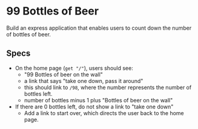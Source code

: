 # 99 Bottles of Beer

Build an express application that enables users to count down the number
of bottles of beer.

## Specs

- On the home page (`get "/"`), users should see:
  - "99 Bottles of beer on the wall"
  - a link that says "take one down, pass it around"
  - this should link to `/98`, where the number represents the number of bottles left.
  - number of bottles minus 1 plus "Bottles of beer on the wall"
- If there are 0 bottles left, do not show a link to "take one down"
  - Add a link to start over, which directs the user back to the home page.